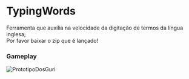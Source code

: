 # TypingWords
Ferramenta que auxilia na velocidade da digitação de termos da língua inglesa;  
Por favor baixar o zip que é lançado!

### Gameplay  
![PrototipoDosGuri](https://github.com/Andriwll/TypingWords/assets/75597221/2cd6b449-a7ba-4b16-9112-502e765ff968)

